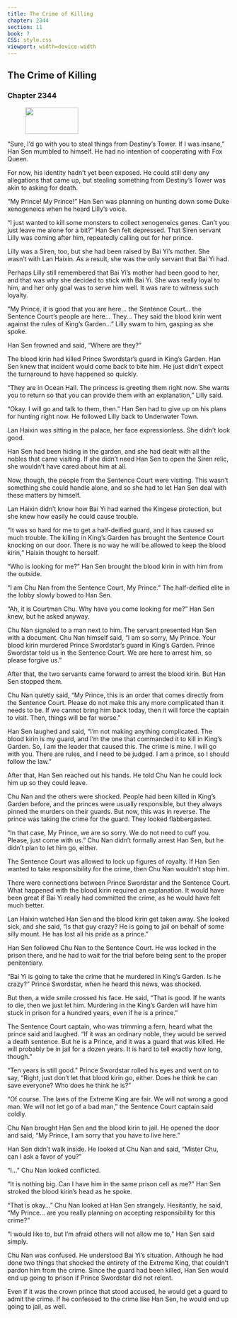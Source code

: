 ```yaml
---
title: The Crime of Killing
chapter: 2344
section: 11
book: 7
CSS: style.css
viewport: width=device-width
---
```


## The Crime of Killing

### Chapter 2344

<figure>
	<img src="../Images/gem.gif" alt="" id="gem" width="120" height="60" />
</figure>

“Sure, I’d go with you to steal things from Destiny’s Tower. If I was insane,” Han Sen mumbled to himself. He had no intention of cooperating with Fox Queen.

For now, his identity hadn’t yet been exposed. He could still deny any allegations that came up, but stealing something from Destiny’s Tower was akin to asking for death.

“My Prince! My Prince!” Han Sen was planning on hunting down some Duke xenogeneics when he heard Lilly’s voice.

“I just wanted to kill some monsters to collect xenogeneics genes. Can’t you just leave me alone for a bit?” Han Sen felt depressed. That Siren servant Lilly was coming after him, repeatedly calling out for her prince.

Lilly was a Siren, too, but she had been raised by Bai Yi’s mother. She wasn’t with Lan Haixin. As a result, she was the only servant that Bai Yi had.

Perhaps Lilly still remembered that Bai Yi’s mother had been good to her, and that was why she decided to stick with Bai Yi. She was really loyal to him, and her only goal was to serve him well. It was rare to witness such loyalty.

“My Prince, it is good that you are here… the Sentence Court… the Sentence Court’s people are here… They… They said the blood kirin went against the rules of King’s Garden…” Lilly swam to him, gasping as she spoke.

Han Sen frowned and said, “Where are they?”

The blood kirin had killed Prince Swordstar’s guard in King’s Garden. Han Sen knew that incident would come back to bite him. He just didn’t expect the turnaround to have happened so quickly.

“They are in Ocean Hall. The princess is greeting them right now. She wants you to return so that you can provide them with an explanation,” Lilly said.

“Okay. I will go and talk to them, then.” Han Sen had to give up on his plans for hunting right now. He followed Lilly back to Underwater Town.

Lan Haixin was sitting in the palace, her face expressionless. She didn’t look good.

Han Sen had been hiding in the garden, and she had dealt with all the nobles that came visiting. If she didn’t need Han Sen to open the Siren relic, she wouldn’t have cared about him at all.

Now, though, the people from the Sentence Court were visiting. This wasn’t something she could handle alone, and so she had to let Han Sen deal with these matters by himself.

Lan Haixin didn’t know how Bai Yi had earned the Kingese protection, but she knew how easily he could cause trouble.

“It was so hard for me to get a half-deified guard, and it has caused so much trouble. The killing in King’s Garden has brought the Sentence Court knocking on our door. There is no way he will be allowed to keep the blood kirin,” Haixin thought to herself.

“Who is looking for me?” Han Sen brought the blood kirin in with him from the outside.

“I am Chu Nan from the Sentence Court, My Prince.” The half-deified elite in the lobby slowly bowed to Han Sen.

“Ah, it is Courtman Chu. Why have you come looking for me?” Han Sen knew, but he asked anyway.

Chu Nan signaled to a man next to him. The servant presented Han Sen with a document. Chu Nan himself said, “I am so sorry, My Prince. Your blood kirin murdered Prince Swordstar’s guard in King’s Garden. Prince Swordstar told us in the Sentence Court. We are here to arrest him, so please forgive us.”

After that, the two servants came forward to arrest the blood kirin. But Han Sen stopped them.

Chu Nan quietly said, “My Prince, this is an order that comes directly from the Sentence Court. Please do not make this any more complicated than it needs to be. If we cannot bring him back today, then it will force the captain to visit. Then, things will be far worse.”

Han Sen laughed and said, “I’m not making anything complicated. The blood kirin is my guard, and I’m the one that commanded it to kill in King’s Garden. So, I am the leader that caused this. The crime is mine. I will go with you. There are rules, and I need to be judged. I am a prince, so I should follow the law.”

After that, Han Sen reached out his hands. He told Chu Nan he could lock him up so they could leave.

Chu Nan and the others were shocked. People had been killed in King’s Garden before, and the princes were usually responsible, but they always pinned the murders on their guards. But now, this was in reverse. The prince was taking the crime for the guard. They looked flabbergasted.

“In that case, My Prince, we are so sorry. We do not need to cuff you. Please, just come with us.” Chu Nan didn’t formally arrest Han Sen, but he didn’t plan to let him go, either.

The Sentence Court was allowed to lock up figures of royalty. If Han Sen wanted to take responsibility for the crime, then Chu Nan wouldn’t stop him.

There were connections between Prince Swordstar and the Sentence Court. What happened with the blood kirin required an explanation. It would have been great if Bai Yi really had committed the crime, as he would have felt much better.

Lan Haixin watched Han Sen and the blood kirin get taken away. She looked sick, and she said, “Is that guy crazy? He is going to jail on behalf of some silly mount. He has lost all his pride as a prince.”

Han Sen followed Chu Nan to the Sentence Court. He was locked in the prison there, and he had to wait for the trial before being sent to the proper penitentiary.

“Bai Yi is going to take the crime that he murdered in King’s Garden. Is he crazy?” Prince Swordstar, when he heard this news, was shocked.

But then, a wide smile crossed his face. He said, “That is good. If he wants to die, then we just let him. Murdering in the King’s Garden will have him stuck in prison for a hundred years, even if he is a prince.”

The Sentence Court captain, who was trimming a fern, heard what the prince said and laughed. “If it was an ordinary noble, they would be served a death sentence. But he is a Prince, and it was a guard that was killed. He will probably be in jail for a dozen years. It is hard to tell exactly how long, though.”

“Ten years is still good.” Prince Swordstar rolled his eyes and went on to say, “Right, just don’t let that blood kirin go, either. Does he think he can save everyone? Who does he think he is?”

“Of course. The laws of the Extreme King are fair. We will not wrong a good man. We will not let go of a bad man,” the Sentence Court captain said coldly.

Chu Nan brought Han Sen and the blood kirin to jail. He opened the door and said, “My Prince, I am sorry that you have to live here.”

Han Sen didn’t walk inside. He looked at Chu Nan and said, “Mister Chu, can I ask a favor of you?”

“I…” Chu Nan looked conflicted.

“It is nothing big. Can I have him in the same prison cell as me?” Han Sen stroked the blood kirin’s head as he spoke.

“That is okay…” Chu Nan looked at Han Sen strangely. Hesitantly, he said, “My Prince… are you really planning on accepting responsibility for this crime?”

“I would like to, but I’m afraid others will not allow me to,” Han Sen said simply.

Chu Nan was confused. He understood Bai Yi’s situation. Although he had done two things that shocked the entirety of the Extreme King, that couldn’t pardon him from the crime. Since the guard had been killed, Han Sen would end up going to prison if Prince Swordstar did not relent.

Even if it was the crown prince that stood accused, he would get a guard to admit the crime. If he confessed to the crime like Han Sen, he would end up going to jail, as well.